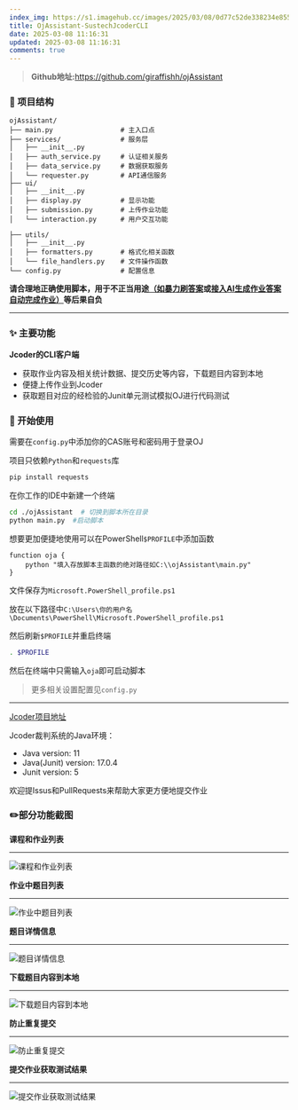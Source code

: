 ```yaml
---
index_img: https://s1.imagehub.cc/images/2025/03/08/0d77c52de338234e8558780fdb7893eb.jpg
title: OjAssistant-SustechJcoderCLI
date: 2025-03-08 11:16:31
updated: 2025-03-08 11:16:31
comments: true
---
```

> **Github地址:**<https://github.com/giraffishh/ojAssistant>

### 📌 项目结构

```
ojAssistant/
├── main.py                 # 主入口点
├── services/               # 服务层
│   ├── __init__.py
│   ├── auth_service.py     # 认证相关服务
│   ├── data_service.py     # 数据获取服务
│   └── requester.py        # API通信服务
├── ui/
│   ├── __init__.py
│   ├── display.py          # 显示功能
│   ├── submission.py       # 上传作业功能
│   └── interaction.py      # 用户交互功能

├── utils/
│   ├── __init__.py
│   ├── formatters.py       # 格式化相关函数
│   └── file_handlers.py    # 文件操作函数
└── config.py               # 配置信息
```

**请合理地正确使用脚本，用于不正当用途[（如暴力刷答案](https://github.com/JCoder-Pro/FeedBack/issues/6)或[接入AI生成作业答案自动完成作业）](https://api-docs.deepseek.com/zh-cn/)等后果自负**

- - -

### ✨ 主要功能

**Jcoder的CLI客户端**

* 获取作业内容及相关统计数据、提交历史等内容，下载题目内容到本地
* 便捷上传作业到Jcoder
* 获取题目对应的经检验的Junit单元测试模拟OJ进行代码测试

### 🎨 开始使用

需要在`config.py`中添加你的CAS账号和密码用于登录OJ

项目只依赖`Python`和`requests`库

```bash
pip install requests
```

在你工作的IDE中新建一个终端

```bash
cd ./ojAssistant  # 切换到脚本所在目录
python main.py  #启动脚本
```

想要更加便捷地使用可以在PowerShell`$PROFILE`中添加函数

```
function oja {
	python "填入存放脚本主函数的绝对路径如C:\\ojAssistant\main.py"
}
```

文件保存为`Microsoft.PowerShell_profile.ps1`

放在以下路径中`C:\Users\你的用户名\Documents\PowerShell\Microsoft.PowerShell_profile.ps1`

然后刷新`$PROFILE`并重启终端

```bash
. $PROFILE
```

然后在终端中只需输入`oja`即可启动脚本

> 更多相关设置配置见`config.py`

- - -

[Jcoder项目地址](https://github.com/liuxukun2000/JCoder)

Jcoder裁判系统的Java环境：

* Java version: 11
* Java(Junit) version: 17.0.4
* Junit version: 5

欢迎提Issus和PullRequests来帮助大家更方便地提交作业

### ✏️部分功能截图

**课程和作业列表**

- - -

![课程和作业列表](https://s1.imagehub.cc/images/2025/03/04/ca392616ad66b78bb92fed34fbf1cc2f.png)

**作业中题目列表**

- - -

![作业中题目列表](https://s1.imagehub.cc/images/2025/03/04/cd8879c71c09ce9711243581f18fb3b5.png)

**题目详情信息**

- - -

![题目详情信息](https://s1.imagehub.cc/images/2025/03/04/09ace8fea5e148a104719aaa7c22c7d5.png)

**下载题目内容到本地**

- - -

![下载题目内容到本地](https://s1.imagehub.cc/images/2025/03/04/55afbf82feae457d2bee1bb0ff205d2d.png)

**防止重复提交**

- - -

![防止重复提交](https://s1.imagehub.cc/images/2025/03/04/a8c3ef9599adc2d04a8d5aafa89c4ddc.png)

**提交作业获取测试结果**

- - -

![提交作业获取测试结果](https://s1.imagehub.cc/images/2025/03/04/917244e8b7a7966e0843cc168e4a0074.png)